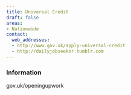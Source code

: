 ```yaml
---
title: Universal Credit
draft: false
areas:
- Nationwide
contact:
  web_addresses:
  - http://www.gov.uk/apply-universal-credit
  - http://dailyjobseeker.tumblr.com
---
```


### Information
gov.uk/openingupwork
